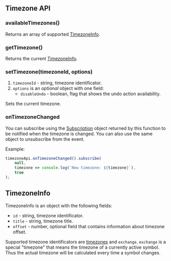 ## Timezone API

### availableTimezones()

Returns an array of supported [TimezoneInfo](Timezone-Api#TimezoneInfo).

### getTimezone()

Returns the current [TimezoneInfo](Timezone-Api#TimezoneInfo).

### setTimezone(timezoneId, options)

1. `timezoneId` - string, timezone identificator.
2. `options` is an *optional* object with one field:
    * `disableUndo` - boolean, flag that shows the undo action availability.

Sets the current timezone.

### onTimezoneChanged

You can subscribe using the [Subscription](Subscription) object returned by this function to be notified when the timezone is changed. You can also use the same object to unsubscribe from the event.

Example:

```javascript
timezoneApi.onTimezoneChanged().subscribe(
    null,
    timezone => console.log(`New timezone: ${timezone}`),
    true
);
```

## TimezoneInfo

TimezoneInfo is an object with the following fields:

* `id` - string, timezone identificator.
* `title` - string, timezone title.
* `offset` - number, optional field that contains information about timezone offset.

Supported timezone identificators are [timezones](Symbology#timezone) and `exchange`. `exchange` is a special "timezone" that means the timezone of a currently active symbol. Thus the actual timezone will be calculated every time a symbol changes.
